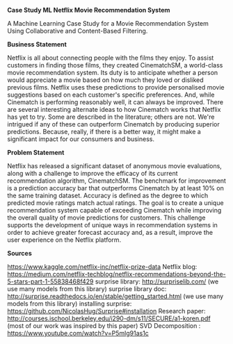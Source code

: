 **Case Study ML Netflix Movie Recommendation System**

A Machine Learning Case Study for a Movie Recommendation System Using Collaborative and Content-Based Filtering.

**Business Statement**

Netflix is all about connecting people with the films they enjoy. To assist customers in finding those films, they created CinematchSM, a world-class movie recommendation system. Its duty is to anticipate whether a person would appreciate a movie based on how much they loved or disliked previous films. Netflix uses these predictions to provide personalised movie suggestions based on each customer's specific preferences. And, while Cinematch is performing reasonably well, it can always be improved. There are several interesting alternate ideas to how Cinematch works that Netflix has yet to try. Some are described in the literature; others are not. We're intrigued if any of these can outperform Cinematch by producing superior predictions. Because, really, if there is a better way, it might make a significant impact for our consumers and business.

**Problem Statement**

Netflix has released a significant dataset of anonymous movie evaluations, along with a challenge to improve the efficacy of its current recommendation algorithm, CinematchSM. The benchmark for improvement is a prediction accuracy bar that outperforms Cinematch by at least 10% on the same training dataset. Accuracy is defined as the degree to which predicted movie ratings match actual ratings. The goal is to create a unique recommendation system capable of exceeding Cinematch while improving the overall quality of movie predictions for customers. This challenge supports the development of unique ways in recommendation systems in order to achieve greater forecast accuracy and, as a result, improve the user experience on the Netflix platform.

**Sources**

https://www.kaggle.com/netflix-inc/netflix-prize-data
Netflix blog: https://medium.com/netflix-techblog/netflix-recommendations-beyond-the-5-stars-part-1-55838468f429
surprise library: http://surpriselib.com/ (we use many models from this library)
surprise library doc: http://surprise.readthedocs.io/en/stable/getting_started.html (we use many models from this library)
installing surprise: https://github.com/NicolasHug/Surprise#installation
Research paper: http://courses.ischool.berkeley.edu/i290-dm/s11/SECURE/a1-koren.pdf (most of our work was inspired by this paper)
SVD Decomposition : https://www.youtube.com/watch?v=P5mlg91as1c